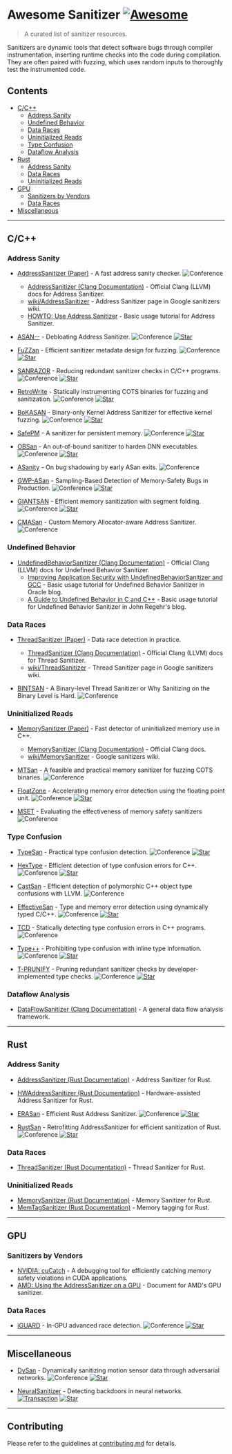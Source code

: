 # Awesome Sanitizer [![Awesome](https://awesome.re/badge.svg)](https://awesome.re)

> A curated list of sanitizer resources.

Sanitizers are dynamic tools that detect software bugs through compiler instrumentation, inserting runtime checks into the code during compilation. They are often paired with fuzzing, which uses random inputs to thoroughly test the instrumented code.

## Contents
- [C/C++](#cc)
  - [Address Sanity](#address-sanity)
  - [Undefined Behavior](#undefined-behavior)
  - [Data Races](#data-races)
  - [Uninitialized Reads](#uninitialized-reads)
  - [Type Confusion](#type-confusion)
  - [Dataflow Analysis](#dataflow-analysis)
- [Rust](#rust)
  - [Address Sanity](#address-sanity-1)
  - [Data Races](#data-races-1)
  - [Uninitialized Reads](#uninitialized-reads-1)
- [GPU](#gpu)
  - [Sanitizers by Vendors](#sanitizers-by-vendors)
  - [Data Races](#data-races-2)
- [Miscellaneous](#miscellaneous)

---

## C/C++

### Address Sanity

- [AddressSanitizer (Paper)](https://www.usenix.org/system/files/conference/atc12/atc12-final39.pdf) - A fast address sanity checker.
  ![Conference](https://img.shields.io/badge/USENIX_ATC-2022-red)
  - [AddressSanitizer (Clang Documentation)](https://clang.llvm.org/docs/AddressSanitizer.html) - Official Clang (LLVM) docs for Address Sanitizer.  
  - [wiki/AddressSanitizer](https://github.com/google/sanitizers/wiki/AddressSanitizer) - Address Sanitizer page in Google sanitizers wiki.  
  - [HOWTO: Use Address Sanitizer](https://www.osc.edu/resources/getting_started/howto/howto_use_address_sanitizer) - Basic usage tutorial for Address Sanitizer.

- [ASAN--](https://www.usenix.org/conference/usenixsecurity22/presentation/zhang-yuchen) - Debloating Address Sanitizer.
  ![Conference](https://img.shields.io/badge/USENIX_SEC-2012-red)
  [![Star](https://img.shields.io/github/stars/junxzm1990/ASAN--.svg?style=social&label=junxzm1990/ASAN--)](https://github.com/junxzm1990/ASAN--)

- [FuZZan](https://www.usenix.org/conference/atc20/presentation/jeon) - Efficient sanitizer metadata design for fuzzing.
  ![Conference](https://img.shields.io/badge/USENIX_ATC-2020-red)
  [![Star](https://img.shields.io/github/stars/HexHive/FuZZan.svg?style=social&label=HexHive/FuZZan)](https://github.com/HexHive/FuZZan)

- [SANRAZOR](https://www.usenix.org/conference/osdi21/presentation/zhang) - Reducing redundant sanitizer checks in C/C++ programs.
  ![Conference](https://img.shields.io/badge/USENIX_OSDI-2021-red)
  [![Star](https://img.shields.io/github/stars/SanRazor-repo/SanRazor.svg?style=social&label=SanRazor-repo/SanRazor)](https://github.com/SanRazor-repo/SanRazor)

- [RetroWrite](https://ieeexplore.ieee.org/abstract/document/9152762) - Statically instrumenting COTS binaries for fuzzing and sanitization.
  ![Conference](https://img.shields.io/badge/IEEE_S&P-2022-blue)
  [![Star](https://img.shields.io/github/stars/HexHive/retrowrite.svg?style=social&label=HexHive/retrowrite)](https://github.com/HexHive/retrowrite)

- [BoKASAN](https://www.usenix.org/conference/usenixsecurity23/presentation/cho) - Binary-only Kernel Address Sanitizer for effective kernel fuzzing.
  ![Conference](https://img.shields.io/badge/USENIX_SEC-2023-red)
  [![Star](https://img.shields.io/github/stars/seclab-yonsei/BoKASAN.svg?style=social&label=seclab-yonsei/BoKASAN)](https://github.com/seclab-yonsei/BoKASAN)
  
- [SafePM](https://dl.acm.org/doi/10.1145/3492321.3519574) - A sanitizer for persistent memory.
    ![Conference](https://img.shields.io/badge/ACM_EUROSYS-2022-green)
    [![Star](https://img.shields.io/github/stars/TUM-DSE/safepm.svg?style=social&label=TUM-DSE/safepm)](https://github.com/TUM-DSE/safepm)

- [OBSan](https://www.ndss-symposium.org/wp-content/uploads/2023/02/ndss2023_f103_paper.pdf) - An out-of-bound sanitizer to harden DNN executables.
  ![Conference](https://img.shields.io/badge/NDSS-2023-lightblue)
  [![Star](https://img.shields.io/github/stars/yanzuochen/obsan.svg?style=social&label=yanzuochen/obsan)](https://github.com/yanzuochen/obsan)

- [ASanity](https://ieeexplore.ieee.org/abstract/document/10188628) - On bug shadowing by early ASan exits.
  ![Conference](https://img.shields.io/badge/IEEE_S&P-2023-blue)

- [GWP-ASan](https://arxiv.org/abs/2311.09394) - Sampling-Based Detection of Memory-Safety Bugs in Production.
  ![Conference](https://img.shields.io/badge/IEEE_ICSE-2024-blue)
  [![Star](https://img.shields.io/github/stars/google/gwpsan.svg?style=social&label=google/gwpsan)](https://github.com/google/gwpsan)

- [GIANTSAN](https://dl.acm.org/doi/10.1145/3620665.3640391) - Efficient memory sanitization with segment folding.
  ![Conference](https://img.shields.io/badge/ACM_ASPLOS-2024-9163aa)
  [![Star](https://img.shields.io/github/stars/AceSrc/GiantSan-Artifact.svg?style=social&label=AceSrc/GiantSan-Artifact)](https://github.com/AceSrc/GiantSan-Artifact)
  
- [CMASan](https://www.computer.org/csdl/proceedings-article/sp/2025/223600a074/21B7RisjQY0) - Custom Memory Allocator-aware Address Sanitizer.
  ![Conference](https://img.shields.io/badge/IEEE_S&P-2025-blue)

### Undefined Behavior

- [UndefinedBehaviorSanitizer (Clang Documentation)](https://clang.llvm.org/docs/UndefinedBehaviorSanitizer.html) - Official Clang (LLVM) docs for Undefined Behavior Sanitizer.  
  - [Improving Application Security with UndefinedBehaviorSanitizer and GCC](https://blogs.oracle.com/linux/post/improving-application-security-with-undefinedbehaviorsanitizer-ubsan-and-gcc) - Basic usage tutorial for Undefined Behavior Sanitizer in Oracle blog.  
  - [A Guide to Undefined Behavior in C and C++](https://blog.regehr.org/archives/213) - Basic usage tutorial for Undefined Behavior Sanitizer in John Regehr's blog.

### Data Races

- [ThreadSanitizer (Paper)](https://static.googleusercontent.com/media/research.google.com/ko//pubs/archive/35604.pdf) - Data race detection in practice.  
  - [ThreadSanitizer (Clang Documentation)](https://clang.llvm.org/docs/ThreadSanitizer.html) - Official Clang (LLVM) docs for Thread Sanitizer.  
  - [wiki/ThreadSanitizer](https://github.com/google/sanitizers/wiki/ThreadSanitizerCppManual) - Thread Sanitizer page in Google sanitizers wiki.

- [BINTSAN](https://www.usenix.org/conference/usenixsecurity24/presentation/schilling) - A Binary-level Thread Sanitizer or Why Sanitizing on the Binary Level is Hard.
  ![Conference](https://img.shields.io/badge/USENIX_SEC-2024-red)

### Uninitialized Reads

- [MemorySanitizer (Paper)](https://static.googleusercontent.com/media/research.google.com/ko//pubs/archive/43308.pdf) - Fast detector of uninitialized memory use in C++.  
  - [MemorySanitizer (Clang Documentation)](https://clang.llvm.org/docs/MemorySanitizer.html) - Official Clang docs.  
  - [wiki/MemorySanitizer](https://github.com/google/sanitizers/wiki/MemorySanitizer) - Google sanitizers wiki.

- [MTSan](https://www.usenix.org/conference/usenixsecurity23/presentation/chen-xingman) - A feasible and practical memory sanitizer for fuzzing COTS binaries.
  ![Conference](https://img.shields.io/badge/USENIX_SEC-2023-red)

- [FloatZone](https://www.usenix.org/conference/usenixsecurity23/presentation/gorter) - Accelerating memory error detection using the floating point unit.
  ![Conference](https://img.shields.io/badge/USENIX_SEC-2023-red)
  [![Star](https://img.shields.io/github/stars/vusec/floatzone.svg?style=social&label=vusec/floatzone)](https://github.com/vusec/floatzone)

- [MSET](https://www.computer.org/csdl/proceedings-article/sp/2025/223600a088/21TfesaEHTy) - Evaluating the effectiveness of memory safety sanitizers
  ![Conference](https://img.shields.io/badge/IEEE_S&P-2025-blue)

### Type Confusion

- [TypeSan](https://dl.acm.org/doi/abs/10.1145/2976749.2978405) - Practical type confusion detection.
  ![Conference](https://img.shields.io/badge/ACM_CCS-2016-a0501b)
  [![Star](https://img.shields.io/github/stars/vusec/typesan.svg?style=social&label=vusec/typesan)](https://github.com/vusec/typesan)

- [HexType](https://dl.acm.org/doi/abs/10.1145/3133956.3134062) - Efficient detection of type confusion errors for C++.
  ![Conference](https://img.shields.io/badge/ACM_CCS-2017-a0501b)
  [![Star](https://img.shields.io/github/stars/HexHive/HexType.svg?style=social&label=HexHive/HexType)](https://github.com/HexHive/HexType)

- [CastSan](https://link.springer.com/chapter/10.1007/978-3-319-99073-6_1) - Efficient detection of polymorphic C++ object type confusions with LLVM.
  ![Conference](https://img.shields.io/badge/ESORICS-2018-ff9999)

- [EffectiveSan](https://dl.acm.org/doi/abs/10.1145/3192366.3192388) - Type and memory error detection using dynamically typed C/C++.
  ![Conference](https://img.shields.io/badge/ACM_PLDI-2018-8c5a2c)
  [![Star](https://img.shields.io/github/stars/GJDuck/EffectiveSan.svg?style=social&label=GJDuck/EffectiveSan)](https://github.com/GJDuck/EffectiveSan)

- [TCD](https://ieeexplore.ieee.org/abstract/document/8987463) - Statically detecting type confusion errors in C++ programs.
  ![Conference](https://img.shields.io/badge/IEEE_ISSRE-2019-blue)

- [Type++](https://nebelwelt.net/publications/files/25NDSS.pdf) - Prohibiting type confusion with inline type information.
  ![Conference](https://img.shields.io/badge/NDSS-2025-lightblue)
  [![Star](https://img.shields.io/github/stars/HexHive/typepp.svg?style=social&label=HexHive/typepp)](https://github.com/HexHive/typepp)

- [T-PRUNIFY](https://www.usenix.org/system/files/usenixsecurity24-zhai.pdf) - Pruning redundant sanitizer checks by developer-implemented type checks.
  ![Conference](https://img.shields.io/badge/USENIX_SEC-2024-red)
  [![Star](https://img.shields.io/github/stars/seclab-ucr/TPrunify.svg?style=social&label=seclab-ucr/TPrunify)](https://github.com/seclab-ucr/TPrunify)

### Dataflow Analysis

- [DataFlowSanitizer (Clang Documentation)](https://clang.llvm.org/docs/DataFlowSanitizer.html) - A general data flow analysis framework.

---

## Rust

### Address Sanity

- [AddressSanitizer (Rust Documentation)](https://doc.rust-lang.org/beta/unstable-book/compiler-flags/sanitizer.html#addresssanitizer) - Address Sanitizer for Rust.  
- [HWAddressSanitizer (Rust Documentation)](https://doc.rust-lang.org/beta/unstable-book/compiler-flags/sanitizer.html#hwaddresssanitizer) - Hardware-assisted Address Sanitizer  for Rust.  

- [ERASan](https://www.computer.org/csdl/proceedings-article/sp/2024/313000a239/1WPcYZde4BW) - Efficient Rust Address Sanitizer.
  ![Conference](https://img.shields.io/badge/USENIX_SEC-2024-red)
  [![Star](https://img.shields.io/github/stars/S2-Lab/ERASan.svg?style=social&label=S2-Lab/ERASan)](https://github.com/S2-Lab/ERASan)

- [RustSan](https://www.usenix.org/system/files/usenixsecurity24-cho-kyuwon.pdf) - Retrofitting AddressSanitizer for efficient sanitization of Rust.
  ![Conference](https://img.shields.io/badge/USENIX_SEC-2024-red)
  [![Star](https://img.shields.io/github/stars/sslab-skku/RustSan.svg?style=social&label=sslab-skku/RustSan)](https://github.com/sslab-skku/RustSan)

### Data Races

- [ThreadSanitizer (Rust Documentation)](https://doc.rust-lang.org/beta/unstable-book/compiler-flags/sanitizer.html#threadsanitizer) - Thread Sanitizer for Rust.

### Uninitialized Reads

- [MemorySanitizer (Rust Documentation)](https://doc.rust-lang.org/beta/unstable-book/compiler-flags/sanitizer.html#memorysanitizer) - Memory Sanitizer for Rust.  
- [MemTagSanitizer (Rust Documentation)](https://doc.rust-lang.org/beta/unstable-book/compiler-flags/sanitizer.html#memtagsanitizer) - Memory tagging for Rust.

---

## GPU

### Sanitizers by Vendors

- [NVIDIA: cuCatch](https://dl.acm.org/doi/abs/10.1145/3591225) - A debugging tool for efficiently catching memory safety violations in CUDA applications.
- [AMD: Using the AddressSanitizer on a GPU](https://rocm.docs.amd.com/en/latest/conceptual/using-gpu-sanitizer.html) - Document for AMD's GPU sanitizer.

### Data Races

- [iGUARD](https://dl.acm.org/doi/abs/10.1145/3477132.3483545) - In-GPU advanced race detection.
  ![Conference](https://img.shields.io/badge/ACM_SOSP-2021-177e25)
  [![Star](https://img.shields.io/github/stars/csl-iisc/iGUARD-SOSP21.svg?style=social&label=csl-iisc/iGUARD-SOSP21)](https://github.com/csl-iisc/iGUARD-SOSP21)

---

## Miscellaneous

- [DySan](https://dl.acm.org/doi/abs/10.1145/3433210.3453095) - Dynamically sanitizing motion sensor data through adversarial networks.
  ![Conference](https://img.shields.io/badge/ACM_Asia_CCS-2021-a0501b)
  [![Star](https://img.shields.io/github/stars/DynamicSanitizer/DySan.svg?style=social&label=DynamicSanitizer/DySan)](https://github.com/DynamicSanitizer/DySan)

- [NeuralSanitizer](https://ieeexplore.ieee.org/abstract/document/10504286) - Detecting backdoors in neural networks.
  [![Transaction](https://img.shields.io/badge/IEEE_IFS-2024-blue)](https://ieeexplore.ieee.org/xpl/RecentIssue.jsp?punumber=10206)
  [![Star](https://img.shields.io/github/stars/zhuhong1996/NeuralSanitizer.svg?style=social&label=zhuhong1996/NeuralSanitizer)](https://github.com/zhuhong1996/NeuralSanitizer)

---

## Contributing

Please refer to the guidelines at [contributing.md](https://github.com/junwha0511/awesome-sanitizer#contributing.md) for details.
